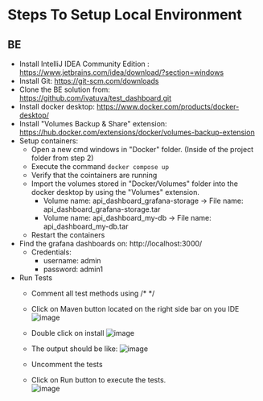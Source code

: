 
# Steps To Setup Local Environment
## BE

 

 - Install IntelliJ IDEA Community Edition : https://www.jetbrains.com/idea/download/?section=windows
 - Install Git: https://git-scm.com/downloads
 - Clone the BE solution from: https://github.com/ivatuva/test_dashboard.git
 - Install docker desktop: https://www.docker.com/products/docker-desktop/
 - Install "Volumes Backup & Share" extension: https://hub.docker.com/extensions/docker/volumes-backup-extension
 - Setup containers:
	 - Open a new cmd windows in "Docker" folder. (Inside of the project folder from step 2)
	 - Execute the command `docker compose up`
	 - Verify that the cointainers are running
	 - Import the volumes stored in "Docker/Volumes" folder into the docker desktop by using the "Volumes" extension.
		 -  Volume name: api_dashboard_grafana-storage -> File name:  api_dashboard_grafana-storage.tar
		 - Volume name: api_dashboard_my-db -> File name:  api_dashboard_my-db.tar
	 - Restart the containers
 - Find the grafana dashboards on: http://localhost:3000/
	 - Credentials:
		 - username: admin
		 - password: admin1
- Run Tests
	- Comment all test methods using /* */ 
	- Click on Maven button located on the right side bar on you IDE
![image](https://github.com/ivatuva/test_dashboard/assets/173475763/c7ec5511-48d5-49c9-86b8-ebcc41e818ba)
	- Double click on install
 ![image](https://github.com/ivatuva/test_dashboard/assets/173475763/69347b0a-fbdf-4c1c-9029-653e38a2e339)
	- The output should be like:
![image](https://github.com/ivatuva/test_dashboard/assets/173475763/28b8bbf5-5e31-4ec3-b0fb-f0ca1cd2a4a1)

	- Uncomment the tests
 	- Click on Run button to execute the tests.   
![image](https://github.com/ivatuva/test_dashboard/assets/173475763/42d31655-649a-4e05-899b-46dda6e8a547)

	
 















